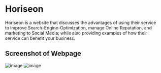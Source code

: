 # Horiseon

Horiseon is a website that discusses the advantages of using their service to improve Search-Engine-Optimization, manage Online Reputation, and marketing to Social Media; while also providing 
examples of how their service can benefit your business. 

## Screenshot of Webpage

![image](https://github.com/Sulxy/Semantic-Challenge/assets/149080702/5c1283ae-4717-488d-ad8c-356411955ae3)
![image](https://github.com/Sulxy/Semantic-Challenge/assets/149080702/bb57bbf8-8578-4911-b4d5-4a9b6543c10d)


## 
